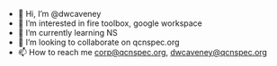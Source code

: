 - 👋 Hi, I’m @dwcaveney
- 👀 I’m interested in fire toolbox, google workspace
- 🌱 I’m currently learning NS
- 💞️ I’m looking to collaborate on qcnspec.org
- 📫 How to reach me corp@qcnspec.org, dwcaveney@qcnspec.org

<!---
dwcaveney/dwcaveney is a ✨ special ✨ repository because its `README.md` (this file) appears on your GitHub profile.
You can click the Preview link to take a look at your changes.
--->

